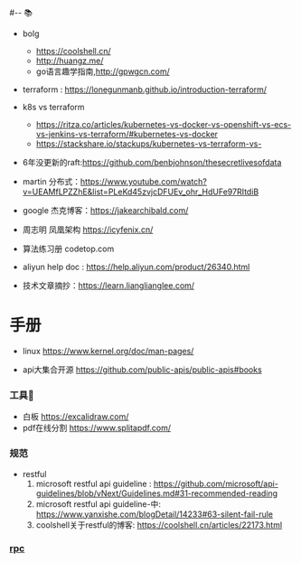 #--
📚
* bolg
   * https://coolshell.cn/
   * http://huangz.me/ 
   * go语言趣学指南,http://gpwgcn.com/ 

* terraform : https://lonegunmanb.github.io/introduction-terraform/
* k8s vs terraform 
  * https://ritza.co/articles/kubernetes-vs-docker-vs-openshift-vs-ecs-vs-jenkins-vs-terraform/#kubernetes-vs-docker
  * https://stackshare.io/stackups/kubernetes-vs-terraform-vs-

* 6年没更新的raft:https://github.com/benbjohnson/thesecretlivesofdata

* martin 分布式：https://www.youtube.com/watch?v=UEAMfLPZZhE&list=PLeKd45zvjcDFUEv_ohr_HdUFe97RItdiB
* google 杰克博客：https://jakearchibald.com/
* 周志明 凤凰架构 https://icyfenix.cn/
* 算法练习册 codetop.com
* aliyun help doc : https://help.aliyun.com/product/26340.html
* 技术文章摘抄：https://learn.lianglianglee.com/

# 手册
  * linux https://www.kernel.org/doc/man-pages/

* api大集合开源 https://github.com/public-apis/public-apis#books


### 工具🔧
   * 白板 https://excalidraw.com/ 
   * pdf在线分割 https://www.splitapdf.com/

### 规范   
   * restful 
      1. microsoft restful api  guideline : https://github.com/microsoft/api-guidelines/blob/vNext/Guidelines.md#31-recommended-reading
      2. microsoft restful api  guideline-中: https://www.yanxishe.com/blogDetail/14233#63-silent-fail-rule
      3. coolshell关于restful的博客: https://coolshell.cn/articles/22173.html


### [rpc](https://github.com/28-HuaSheng/output/blob/main/rpc.md)
